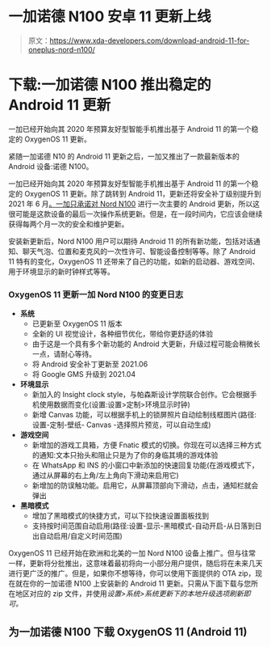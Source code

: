 # 一加诺德 N100 安卓 11 更新上线

> 原文：<https://www.xda-developers.com/download-android-11-for-oneplus-nord-n100/>

# 下载:一加诺德 N100 推出稳定的 Android 11 更新

一加已经开始向其 2020 年预算友好型智能手机推出基于 Android 11 的第一个稳定的 OxygenOS 11 更新。

紧随一加诺德 N10 的 Android 11 更新之后，一加又推出了一款最新版本的 Android 设备:诺德 N100。

一加已经开始向其 2020 年预算友好型智能手机推出基于 Android 11 的第一个稳定的 OxygenOS 11 更新。除了跳转到 Android 11，更新还将安全补丁级别提升到 2021 年 6 月[。一加只承诺](https://www.xda-developers.com/june-2021-android-security-update/)[对 Nord N100](https://www.xda-developers.com/oneplus-nord-n10-n100-android-update/) 进行一次主要的 Android 更新，所以这很可能是这款设备的最后一次操作系统更新。但是，在一段时间内，它应该会继续获得每两个月一次的安全和维护更新。

安装新更新后，Nord N100 用户可以期待 Android 11 的所有新功能，包括对话通知、聊天气泡、位置和麦克风的一次性许可、智能设备控制等等。除了 Android 11 特有的变化，OxygenOS 11 还带来了自己的功能，如新的启动器、游戏空间、用于环境显示的新时钟样式等等。

### OxygenOS 11 更新一加 Nord N100 的变更日志

*   **系统**
    *   已更新至 OxygenOS 11 版本
    *   全新的 UI 视觉设计，各种细节优化，带给你更舒适的体验
    *   由于这是一个具有多个新功能的 Android 大更新，升级过程可能会稍微长一点，请耐心等待。
    *   将 Android 安全补丁更新至 2021.06
    *   将 Google GMS 升级到 2021.04
*   **环境显示**
    *   新加入的 Insight clock style，与帕森斯设计学院联合创作。它会根据手机使用数据而变化(设置:设置>定制>环境显示时钟)
    *   新增 Canvas 功能，可以根据手机上的锁屏照片自动绘制线框图片(路径:设置-定制-壁纸- Canvas -选择照片预览，可以自动生成)
*   **游戏空间**
    *   新增加的游戏工具箱，方便 Fnatic 模式的切换。你现在可以选择三种方式的通知:文本只抬头和阻止只是为了你的身临其境的游戏体验
    *   在 WhatsApp 和 INS 的小窗口中新添加的快速回复功能(在游戏模式下，通过从屏幕的右上角/左上角向下滑动来启用它)
    *   新增加的防误触功能。启用它，从屏幕顶部向下滑动，点击，通知栏就会弹出
*   **黑暗模式**
    *   增加了黑暗模式的快捷方式，可以下拉快速设置面板找到
    *   支持按时间范围自动启用(路径:设置-显示-黑暗模式-自动开启-从日落到日出自动启用/自定义时间范围)

OxygenOS 11 已经开始在欧洲和北美的一加 Nord N100 设备上推广。但与往常一样，更新将分批推出，这意味着最初将向一小部分用户提供，随后将在未来几天进行更广泛的推广。但是，如果你不想等待，你可以使用下面提供的 OTA zip，现在就在你的一加诺德 N100 上安装新的 Android 11 更新。只需从下面下载与您所在地区对应的 zip 文件，并使用*设置>系统>系统更新下的本地升级选项刷新即可。*

## 为一加诺德 N100 下载 OxygenOS 11 (Android 11)